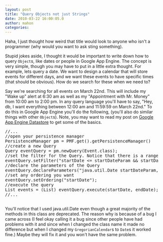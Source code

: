 ```yaml
---
layout: post
title: "Query Objects not just Strings"
date: 2010-03-22 16:00:05.0
author: mahon
categories: 
---
```

Haha, I just thought how weird that title would look to anyone who isn't a programmer (why would you want to ask sting something).

Stupid jokes aside, I thought it would be important to write down how to query <code>Object</code>s, like dates or people in Google App Engine. The concept is very simple, though you may have to put in a little extra thought. For example, lets query a date. We want to design a calendar that will store events for different days, and we want these events to have specific times (that should be obvious). How do we search for these when we need to?

Say we're searching for all events on March 22nd. This will include my "Wake up" alert at 6:30 am as well as my "Appointment with Mr. Money" from 10:00 am to 2:00 pm. In any query language you'll have to say, "Hey, db, I want everything between 12:00 am and 11:59:59 on March 22nd." To do this in Google App Engine you'll do the following, (you'll also do similar things with other <code>Object</code>s). Note, you may want to read my post on <a href="http://tuesdaydeveloper.com/?p=94">Google App Engine Datastore</a> to get some of the basics.

<pre lang="java" line="1">
//...
//open your persistence manager
PersistenceManager pm = PMF.get().getPersistenceManager()
//create a new Query
Query eventQuery = pm.newQuery(Event.class);
//set the filter for the Query. Notice that there is a range the date must fall in, this may or may not be necessary on other Objects.
eventQuery.setFilter("startDate <= startDateParam && startDate <= endDateParam");
//declare the parameters of the Query
eventQuery.declareParameters("java.util.Date startDateParam, java.util.Date endDateParam"); //notice the full address of the Date class
//set any ordering you want
eventQuery.setOrdering("startDate");
//execute the query
List<Event> events = (List<Event>) eventQuery.execute(startDate, endDate);
//...

</pre>

You'll notice that I used java.util.Date even though a great majority of the methods in this class are deprecated. The reason why is because of a bug I came across (I feel okay calling it a bug since other people have had problems with it and since when I changed the class name it made no difference but when I changed my <code>GregorianCalendar</code>s to <code>Date</code>s it worked fine.) Maybe they will fix it and you won't have the same problem.